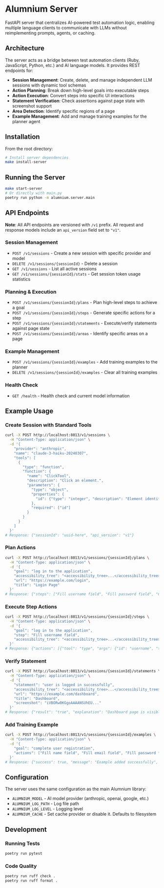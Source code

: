 # Alumnium Server

FastAPI server that centralizes AI-powered test automation logic, enabling multiple language clients to communicate with LLMs without reimplementing prompts, agents, or caching.

## Architecture

The server acts as a bridge between test automation clients (Ruby, JavaScript, Python, etc.) and AI language models. It provides REST endpoints for:

- **Session Management**: Create, delete, and manage independent LLM sessions with dynamic tool schemas
- **Action Planning**: Break down high-level goals into executable steps
- **Action Execution**: Convert steps into specific UI interactions
- **Statement Verification**: Check assertions against page state with screenshot support
- **Area Detection**: Identify specific regions of a page
- **Example Management**: Add and manage training examples for the planner agent

## Installation

From the root directory:

```bash
# Install server dependencies
make install-server
```

## Running the Server

```bash
make start-server
# Or directly with main.py
poetry run python -m alumnium.server.main
```

## API Endpoints

**Note**: All API endpoints are versioned with `/v1` prefix. All request and response models include an `api_version` field set to `"v1"`.

### Session Management

- `POST /v1/sessions` - Create a new session with specific provider and model
- `DELETE /v1/sessions/{sessionId}` - Delete a session
- `GET /v1/sessions` - List all active sessions
- `GET /v1/sessions/{sessionId}/stats` - Get session token usage statistics

### Planning & Execution

- `POST /v1/sessions/{sessionId}/plans` - Plan high-level steps to achieve a goal
- `POST /v1/sessions/{sessionId}/steps` - Generate specific actions for a step
- `POST /v1/sessions/{sessionId}/statements` - Execute/verify statements against page state
- `POST /v1/sessions/{sessionId}/areas` - Identify specific areas on a page

### Example Management

- `POST /v1/sessions/{sessionId}/examples` - Add training examples to the planner
- `DELETE /v1/sessions/{sessionId}/examples` - Clear all training examples

### Health Check

- `GET /health` - Health check and current model information

## Example Usage

### Create Session with Standard Tools
```bash
curl -X POST http://localhost:8013/v1/sessions \
  -H "Content-Type: application/json" \
  -d '{
    "provider": "anthropic",
    "name": "claude-3-haiku-20240307",
    "tools": [
      {
        "type": "function",
        "function": {
          "name": "ClickTool",
          "description": "Click an element.",
          "parameters": {
            "type": "object",
            "properties": {
              "id": {"type": "integer", "description": "Element identifier (ID)"}
            },
            "required": ["id"]
          }
        }
      }
    ]
  }'
# Response: {"sessionId": "uuid-here", "api_version": "v1"}
```

### Plan Actions
```bash
curl -X POST http://localhost:8013/v1/sessions/{sessionId}/plans \
  -H "Content-Type: application/json" \
  -d '{
    "goal": "log in to the application",
    "accessibility_tree": "<accessibility_tree>...</accessibility_tree>",
    "url": "https://example.com/login",
    "title": "Login Page"
  }'
# Response: {"steps": ["Fill username field", "Fill password field", "Click login button"], "api_version": "v1"}
```

### Execute Step Actions
```bash
curl -X POST http://localhost:8013/v1/sessions/{sessionId}/steps \
  -H "Content-Type: application/json" \
  -d '{
    "goal": "log in to the application",
    "step": "Fill username field",
    "accessibility_tree": "<accessibility_tree>...</accessibility_tree>"
  }'
# Response: {"actions": [{"tool": "type", "args": {"id": "username", "text": "user@example.com"}}], "api_version": "v1"}
```

### Verify Statement
```bash
curl -X POST http://localhost:8013/v1/sessions/{sessionId}/statements \
  -H "Content-Type: application/json" \
  -d '{
    "statement": "user is logged in successfully",
    "accessibility_tree": "<accessibility_tree>...</accessibility_tree>",
    "url": "https://example.com/dashboard",
    "title": "Dashboard",
    "screenshot": "iVBORw0KGgoAAAANSUhEU..."
  }'
# Response: {"result": "true", "explanation": "Dashboard page is visible with user menu", "api_version": "v1"}
```

### Add Training Example
```bash
curl -X POST http://localhost:8013/v1/sessions/{sessionId}/examples \
  -H "Content-Type: application/json" \
  -d '{
    "goal": "complete user registration",
    "actions": ["Fill name field", "Fill email field", "Fill password field", "Click register button"]
  }'
# Response: {"success": true, "message": "Example added successfully", "api_version": "v1"}
```

## Configuration

The server uses the same configuration as the main Alumnium library:

- `ALUMNIUM_MODEL` - AI model provider (anthropic, openai, google, etc.)
- `ALUMNIUM_LOG_PATH` - Log file path
- `ALUMNIUM_LOG_LEVEL` - Logging level
- `ALUMNIUM_CACHE` - Set cache provider or disable it. Defaults to filesystem

## Development

### Running Tests
```bash
poetry run pytest
```

### Code Quality
```bash
poetry run ruff check .
poetry run ruff format .
```
